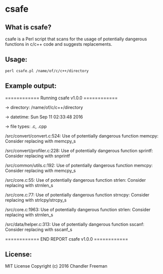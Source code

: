 # csafe

## What is csafe?

csafe is a Perl script that scans for the usage of potentially dangerous functions in c/c++ code and suggests replacements.

## Usage:

```perl csafe.pl /name/of/c/c++/directory```

## Example output:

============ Running csafe v1.0.0 ============

-> directory: /name/of/c/c++/directory

-> datetime: Sun Sep 11 02:33:48 2016

-> file types: .c, .cpp

/src/convert/convert.c:524: Use of potentially dangerous function memcpy: Consider replacing with memcpy_s

/src/convert/profiler.c:228: Use of potentially dangerous function sprintf: Consider replacing with snprintf

/src/common/utils.c:192: Use of potentially dangerous function memcpy: Consider replacing with memcpy_s

/src/core.c:55: Use of potentially dangerous function strlen: Consider replacing with strnlen_s

/src/core.c:77: Use of potentially dangerous function strncpy: Consider replacing with strlcpy/strcpy_s

/src/core.c:1963: Use of potentially dangerous function strlen: Consider replacing with strnlen_s

/src/data/helper.c:313: Use of potentially dangerous function sscanf: Consider replacing with sscanf_s

============ END REPORT csafe v1.0.0 ============

## License:

MIT License
Copyright (c) 2016 Chandler Freeman